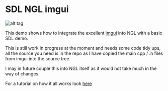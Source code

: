 # SDL NGL imgui
![alt tag](http://nccastaff.bournemouth.ac.uk/jmacey/GraphicsLib/Demos/imgui.png)

This demo shows how to integrate the excellent [imgui](https://github.com/ocornut/imgui) into NGL with a basic SDL demo.

This is still work in progress at the moment and needs some code tidy ups, all the source you need is in the repo as I have copied the main cpp / .h files from imgui into the source tree.

I may in future couple this into NGL itself as it would not take much in the way of changes.

For a tutorial on how it all works look [here](https://eliasdaler.wordpress.com/2016/05/31/imgui-sfml-tutorial-part-1/?utm_content=bufferde762&utm_medium=social&utm_source=facebook.com&utm_campaign=buffer)
